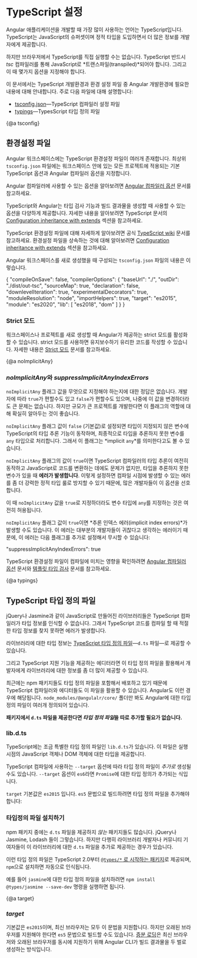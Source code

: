 <!--
# TypeScript configuration
-->
# TypeScript 설정

<!--
TypeScript is a primary language for Angular application development.
It is a superset of JavaScript with design-time support for type safety and tooling.

Browsers can't execute TypeScript directly.
Typescript must be "transpiled" into JavaScript using the *tsc* compiler, which requires some configuration.

This page covers some aspects of TypeScript configuration and the TypeScript environment
that are important to Angular developers, including details about the following files:

* [tsconfig.json](guide/typescript-configuration#tsconfig)&mdash;TypeScript compiler configuration.
* [typings](guide/typescript-configuration#typings)&mdash;TypesScript declaration files.
-->
Angular 애플리케이션을 개발할 때 가장 많이 사용하는 언어는 TypeScript입니다.
TypeScript는 JavaScript의 슈퍼셋이며 정적 타입을 도입하면서 더 많은 정보를 개발자에게 제공합니다.

하지만 브라우저에서 TypeScript를 직접 실행할 수는 없습니다.
TypeScript 반드시 *tsc* 컴파일러를 통해 JavaScript로 *트랜스파일(transpiled)*되어야 합니다.
그리고 이 때 몇가지 옵션을 지정해야 합니다.

이 문서에서는 TypeScript 개발환경과 환경 설정 파일 중 Angular 개발환경에 필요한 내용에 대해 안내합니다.
주로 다음 파일에 대해 설명합니다:

* [tsconfig.json](guide/typescript-configuration#tsconfig)&mdash;TypeScript 컴파일러 설정 파일
* [typings](guide/typescript-configuration#typings)&mdash;TypesScript 타입 정의 파일


{@a tsconfig}

<!--
## Configuration files
-->
## 환경설정 파일

<!--
A given Angular workspace contains several TypeScript configuration files.
At the root `tsconfig.json` file specifies the base TypeScript and Angular compiler options that all projects in the workspace inherit.

<div class="alert is-helpful">

See the [Angular compiler options](guide/angular-compiler-options) guide for information about what Angular specific options are available.

</div>

The TypeScript and Angular have a wide range of options which can be used to configure type-checking features and generated output.
For more information, see the [Configuration inheritance with extends](https://www.typescriptlang.org/docs/handbook/tsconfig-json.html#configuration-inheritance-with-extends) section of the TypeScript documentation.

<div class="alert is-helpful">

For more information TypeScript configuration files, see the official [TypeScript wiki](http://www.typescriptlang.org/docs/handbook/tsconfig-json.html)
For details about configuration inheritance, see the [Configuration inheritance with extends](https://www.typescriptlang.org/docs/handbook/tsconfig-json.html#configuration-inheritance-with-extends) section.

</div>

The initial `tsconfig.json` for an Angular workspace typically looks like the following example.

<code-example lang="json" header="tsconfig.json" linenums="false">
{
  "compileOnSave": false,
  "compilerOptions": {
    "baseUrl": "./",
    "outDir": "./dist/out-tsc",
    "sourceMap": true,
    "declaration": false,
    "downlevelIteration": true,
    "experimentalDecorators": true,
    "moduleResolution": "node",
    "importHelpers": true,
    "target": "es2015",
    "module": "es2020",
    "lib": [
      "es2018",
      "dom"
    ]
  }
}
</code-example>
-->
Angular 워크스페이스에는 TypeScript 환경설정 파일이 여러개 존재합니다.
최상위 `tsconfig.json` 파일에는 워크스페이스 안에 있는 모든 프로젝트에 적용되는 기본 TypeScript 옵션과 Angular 컴파일러 옵션을 지정합니다.


<div class="alert is-helpful">

Angular 컴파일러에 사용할 수 있는 옵션을 알아보려면 [Angular 컴파일러 옵션](guide/angular-compiler-options) 문서를 참고하세요.

</div>


TypeScript와 Angular는 타입 검사 기능과 빌드 결과물을 생성할 때 사용할 수 있는 옵션을 다양하게 제공합니다.
자세한 내용을 알아보려면 TypeScript 문서의 [Configuration inheritance with extends](https://www.typescriptlang.org/docs/handbook/tsconfig-json.html#configuration-inheritance-with-extends) 섹션을 참고하세요.


<div class="alert is-helpful">

TypeScript 환경설정 파일에 대해 자세하게 알아보려면 공식 [TypeScript wiki](http://www.typescriptlang.org/docs/handbook/tsconfig-json.html) 문서를 참고하세요.
환경설정 파일을 상속하는 것에 대해 알아보려면 [Configuration inheritance with extends](https://www.typescriptlang.org/docs/handbook/tsconfig-json.html#configuration-inheritance-with-extends) 섹션을 참고하세요.

</div>

Angular 워크스페이스를 새로 생성했을 때 구성되는 `tsconfig.json` 파일의 내용은 이렇습니다.

<code-example lang="json" header="tsconfig.json" linenums="false">
{
  "compileOnSave": false,
  "compilerOptions": {
    "baseUrl": "./",
    "outDir": "./dist/out-tsc",
    "sourceMap": true,
    "declaration": false,
    "downlevelIteration": true,
    "experimentalDecorators": true,
    "moduleResolution": "node",
    "importHelpers": true,
    "target": "es2015",
    "module": "es2020",
    "lib": [
      "es2018",
      "dom"
    ]
  }
}
</code-example>


<!--
### Strict mode
-->
### Strict 모드

<!--
When you create new workspaces and projects, you have the option to use Angular's strict mode, which can help you write better, more maintainable code.
For more information, see [Strict mode](/guide/strict-mode).
-->
워크스페이스나 프로젝트를 새로 생성할 때 Angular가 제공하는 strict 모드를 활성화할 수 있습니다.
strict 모드를 사용하면 유지보수하기 유리한 코드를 작성할 수 있습니다.
자세한 내용은 [Strict 모드](/guide/strict-mode) 문서를 참고하세요.


{@a noImplicitAny}

<!--
### *noImplicitAny* and *suppressImplicitAnyIndexErrors*
-->
### *noImplicitAny*와 *suppressImplicitAnyIndexErrors*

<!--
TypeScript developers disagree about whether the `noImplicitAny` flag should be `true` or `false`.
There is no correct answer and you can change the flag later.
But your choice now can make a difference in larger projects, so it merits discussion.

When the `noImplicitAny` flag is `false` (the default), and if
the compiler cannot infer the variable type based on how it's used,
the compiler silently defaults the type to `any`. That's what is meant by *implicit `any`*.

When the `noImplicitAny` flag is `true` and the TypeScript compiler cannot infer
the type, it still generates the JavaScript files, but it also **reports an error**.
Many seasoned developers prefer this stricter setting because type checking catches more
unintentional errors at compile time.

You can set a variable's type to `any` even when the `noImplicitAny` flag is `true`.

When the `noImplicitAny` flag is `true`, you may get *implicit index errors* as well.
Most developers feel that *this particular error* is more annoying than helpful.
You can suppress them with the following additional flag:

<code-example>

  "suppressImplicitAnyIndexErrors": true

</code-example>

<div class="alert is-helpful">

For more information about how the TypeScript configuration affects compilation, see [Angular Compiler Options](guide/angular-compiler-options) and [Template Type Checking](guide/template-typecheck).


</div>
-->
`noImplicitAny` 플래그 값을 무엇으로 지정해야 하는지에 대한 정답은 없습니다.
개발자에 따라 `true`가 편할수도 있고 `false`가 편할수도 있으며, 나중에 이 값을 변경하더라도 큰 문제는 없습니다.
하지만 규모가 큰 프로젝트를 개발한다면 이 플래그의 역할에 대해 확실히 알아두는 것이 좋습니다.

`noImplicitAny` 플래그 값이 `false` (기본값)로 설정되면 타입이 지정되지 않은 변수에 TypeScript의 타입 추론 기능이 동작하며, 최종적으로 타입을 추론하지 못한 변수를 `any` 타입으로 처리합니다. 그래서 이 플래그는 *implicit `any`*를 의미한다고도 볼 수 있습니다.

`noImplicitAny` 플래그의 값이 `true`이면 TypeScript 컴파일러의 타입 추론이 여전히 동작하고 JavaScript로 코드를 변환하는 데에도 문제가 없지만, 타입을 추론하지 못한 변수가 있을 때 **에러가 발생합니다**.
이렇게 설정하면 컴파일 시점에 발생할 수 있는 에러를 좀 더 강력한 정적 타입 룰로 방지할 수 있기 때문에, 많은 개발자들이 이 옵션을 선호합니다.

이 때 `noImplicitAny` 값을 `true`로 지정하더라도 변수 타입에 `any`를 지정하는 것은 여전히 허용됩니다.

`noImplicitAny` 플래그 값이 `true`이면 *추론 인덱스 에러(implicit index errors)*가 발생할 수도 있습니다.
이 에러는 대부분의 개발자들이 귀찮다고 생각하는 에러이기 때문에, 이 에러는 다음 플래그를 추가로 설정해서 무시할 수 있습니다:

<code-example>

  "suppressImplicitAnyIndexErrors": true

</code-example>


<div class="alert is-helpful">

TypeScript 환경설정 파일이 컴파일에 미치는 영향을 확인하려면 [Angular 컴파일러 옵션](guide/angular-compiler-options) 문서와 [템플릿 타입 검사](guide/template-typecheck) 문서를 참고하세요.

</div>


{@a typings}

<!--
## TypeScript typings
-->
## TypeScript 타입 정의 파일

<!--
Many JavaScript libraries, such as jQuery, the Jasmine testing library, and Angular,
extend the JavaScript environment with features and syntax
that the TypeScript compiler doesn't recognize natively.
When the compiler doesn't recognize something, it throws an error.

Use [TypeScript type definition files](https://www.typescriptlang.org/docs/handbook/writing-declaration-files.html)&mdash;`d.ts files`&mdash;to tell the compiler about the libraries you load.

TypeScript-aware editors leverage these same definition files to display type information about library features.

Many libraries include definition files in their npm packages where both the TypeScript compiler and editors
can find them. Angular is one such library.
The `node_modules/@angular/core/` folder of any Angular application contains several `d.ts` files that describe parts of Angular.

<div class="alert is-helpful">

You don't need to do anything to get *typings* files for library packages that include `d.ts` files.
Angular packages include them already.

</div>
-->
jQuery나 Jasmine과 같이 JavaScript로 만들어진 라이브러리들은 TypeScript 컴파일러가 타입 정보를 인식할 수 없습니다. 그래서 TypeScript 코드를 컴파일 할 때 적절한 타입 정보를 찾지 못하면 에러가 발생합니다.

라이브러리에 대한 타입 정보는 [TypeScript 타입 정의 파일](https://www.typescriptlang.org/docs/handbook/writing-declaration-files.html)&mdash;`d.ts` 파일&mdash;로 제공할 수 있습니다.

그리고 TypeScript 지원 기능을 제공하는 에디터라면 이 타입 정의 파일을 활용해서 개발자에게 라이브러리에 대한 정보를 좀 더 많이 제공할 수 있습니다.

최근에는 npm 패키지들도 타입 정의 파일을 포함해서 배포하고 있기 때문에 TypeScript 컴파일러와 에디터들도 이 파일을 활용할 수 있습니다.
Angular도 이런 경우에 해당됩니다.
`node_modules/@angulalr/core/` 폴더만 봐도 Angular에 대한 타입 정의 파일이 여러개 정의되어 있습니다.

<div class="alert is-helpful">

**패키지에서 `d.ts` 파일을 제공한다면 *타입 정의 파일*을 따로 추가할 필요가 없습니다.**

</div>


### lib.d.ts

<!--
TypeScript includes a special declaration file called `lib.d.ts`. This file contains the ambient declarations for various common JavaScript constructs present in JavaScript runtimes and the DOM.

Based on the `--target`, TypeScript adds _additional_ ambient declarations
like `Promise` if the target is `es6`.

By default, the target is `es2015`. If you are targeting `es5`, you still have newer type declarations due to the list of declaration files included:

<code-example path="getting-started/tsconfig.0.json" header="tsconfig.json (lib excerpt)" region="lib"></code-example>
-->
TypeScript에는 조금 특별한 타입 정의 파일인 `lib.d.ts`가 있습니다. 이 파일은 실행 시점의 JavaScript 객체나 DOM 객체에 대한 타입을 제공합니다.

TypeScript 컴파일에 사용하는 `--target` 옵션에 따라 타입 정의 파일이 _추가로_ 생성될 수도 있습니다. `--target` 옵션이 `es6`라면 `Promise`에 대한 타입 정의가 추가되는 식입니다.

`target` 기본값은 `es2015` 입니다.
`es5` 문법으로 빌드하려면 타입 정의 파일을 추가해야 합니다:

<code-example path="getting-started/tsconfig.0.json" header="tsconfig.json (lib 일부)" region="lib"></code-example>


<!--
### Installable typings files
-->
### 타입정의 파일 설치하기

<!--
Many libraries&mdash;jQuery, Jasmine, and Lodash among them&mdash;do *not* include `d.ts` files in their npm packages.
Fortunately, either their authors or community contributors have created separate `d.ts` files for these libraries and
published them in well-known locations.

You can install these typings via `npm` using the
[`@types/*` scoped package](http://www.typescriptlang.org/docs/handbook/declaration-files/consumption.html)
and Typescript, starting at 2.0, automatically recognizes them.

For instance, to install typings for `jasmine` you run `npm install @types/jasmine --save-dev`.
-->
npm 패키지 중에는 `d.ts` 파일을 제공하지 *않는* 패키지들도 많습니다. jQuery나 Jasmine, Lodash 들이 그렇습니다.
하지만 다행히 라이브러리 개발자나 커뮤니티 기여자들이 이 라이브러리에 대한 `d.ts` 파일을 추가로 제공하는 경우가 있습니다.

이런 타입 정의 파일은 TypeScript 2.0부터 [`@types/*` 로 시작하는 패키지](http://www.typescriptlang.org/docs/handbook/declaration-files/consumption.html)로 제공되며, `npm`으로 설치하면 자동으로 인식됩니다.

예를 들어 `jasmine`에 대한 타입 정의 파일을 설치하려면 `npm install @types/jasmine --save-dev` 명령을 실행하면 됩니다.


{@a target}


### *target*

<!--
By default, the target is `es2015`, which is supported only in modern browsers. You can configure the target to `es5` to specifically support legacy browsers. [Differential loading](guide/deployment#differential-loading) is also provided by the Angular CLI to support modern, and legacy browsers with separate bundles.
-->
기본값은 `es2015`이며, 최신 브라우저는 모두 이 문법을 지원합니다.
하지만 오래된 브라우저를 지원해야 한다면 `es5` 문법으로 빌드할 수도 있습니다.
[증분 로딩](guide/deployment#differential-loading)은 최신 브라우저와 오래된 브라우저를 동시에 지원하기 위해 Angular CLI가 빌드 결과물을 두 벌로 생성하는 방식입니다.